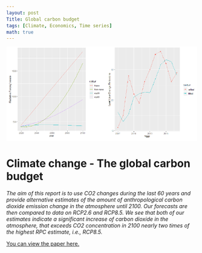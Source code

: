 ```yaml
---
layout: post
Title: Global carbon budget
tags: [Climate, Economics, Time series]
math: true
---
```

<img src="/portfolio/pages-images/Global-Carbon-Budget-page.png" class="page-image" alt="">

# Climate change - The global carbon budget

<em>The aim of this report is to use CO2 changes during the last 60 years and provide alternative estimates of the amount of anthropological carbon dioxide emission change in the atmosphere  until 2100. Our forecasts are then compared to data on RCP2.6 and RCP8.5. We see that both of  our  estimates  indicate  a  significant  increase  of  carbon  dioxide  in  the  atmosphere,  that exceeds CO2 concentration in 2100 nearly two times of the highest RPC estimate, i.e., RCP8.5.</em>

<a href="/portfolio/pdf/Climate-Change-The-Global-Carbon-Budget.pdf" target="_blank">You can view the paper here.</a>